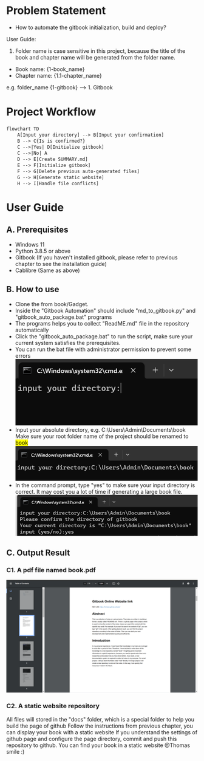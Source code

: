 # Problem Statement

- How to automate the gitbook initialization, build and deploy?

User Guide:

1. Folder name is case sensitive in this project, because the title of the book and chapter name will be generated from
   the folder name.

- Book name: {1-book_name}
- Chapter name: {1.1-chapter_name}

e.g.
folder_name {1-gitbook} --> 1. Gitbook

# Project Workflow

```mermaid
flowchart TD
    A[Input your directory] --> B[Input your confirmation]
    B --> C{Is is confirmed?}
    C -->|Yes| D[Initialize gitbook]
    C -->|No| A
    D --> E[Create SUMMARY.md]
    E --> F[Initialize gitbook]
    F --> G[Delete previous auto-generated files]
    G --> H[Generate static website]
    H --> I[Handle file conflicts]
```

# User Guide

## A. Prerequisites

- Windows 11
- Python 3.8.5 or above
- Gitbook (If you haven't installed gitbook, please refer to previous chapter to see the installation guide)
- Cablibre (Same as above)

## B. How to use

- Clone the from book/Gadget.
- Inside the "Gitbook Automation" should include "md_to_gitbook.py" and "gitbook_auto_package.bat" programs
- The programs helps you to collect "ReadME.md" file in the repository automatically
- Click the "gitbook_auto_package.bat" to run the script, make sure your current system satisfies the prerequisites.
- You can run the bat file with administrator permission to prevent some errors
  ![img.png](img.png)
- Input your absolute directory, e.g. C:\Users\Admin\Documents\book
  Make sure your root folder name of the project should be renamed to <mark>book</mark>
  ![img_1.png](img_1.png)
- In the command prompt, type "yes" to make sure your input directory is correct. It may cost you a lot of time if
  generating a large book file.
  ![img_2.png](img_2.png)

## C. Output Result

### C1. A pdf file named book.pdf

![img_3.png](img_3.png)

### C2. A static website repository

All files will stored in the "docs" folder, which is a special folder to help you build the page of github
Follow the instructions from previous chapter, you can display your book with a static website
If you understand the settings of github page and configure the page directory, commit and push this repository to
github. You can find your book in a static website @Thomas smile :) 